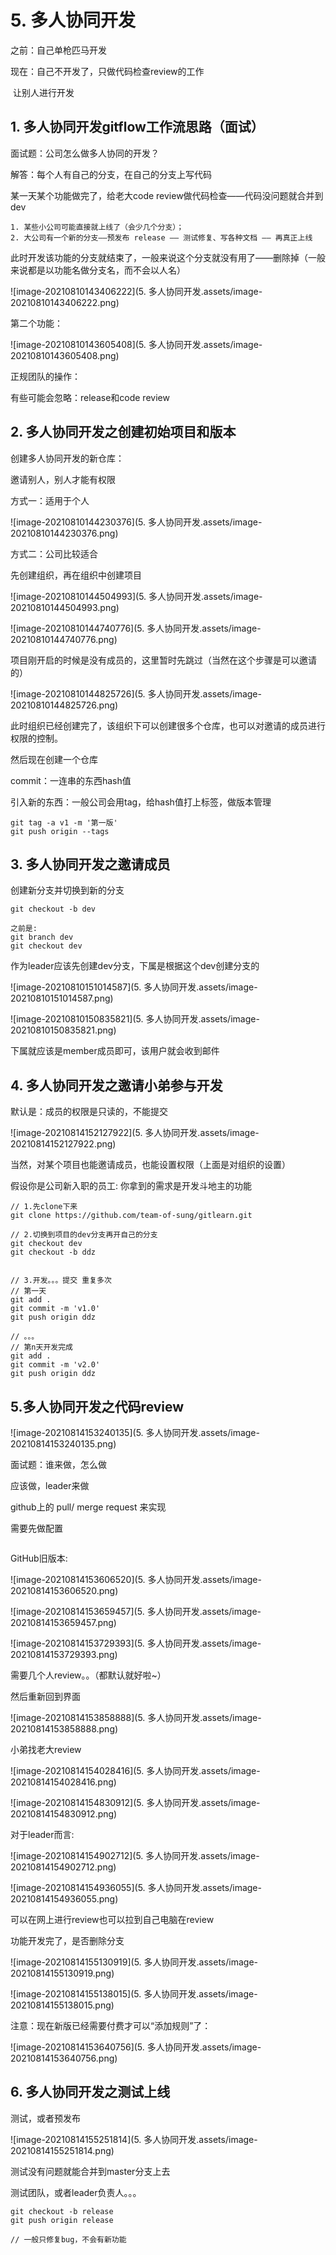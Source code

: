 # 5. 多人协同开发

之前：自己单枪匹马开发

现在：自己不开发了，只做代码检查review的工作

​			让别人进行开发



## 1. 多人协同开发gitflow工作流思路（面试）

面试题：公司怎么做多人协同的开发？

解答：每个人有自己的分支，在自己的分支上写代码



某一天某个功能做完了，给老大code review做代码检查——代码没问题就合并到dev

	1. 某些小公司可能直接就上线了（会少几个分支）；
	2. 大公司有一个新的分支——预发布 release —— 测试修复、写各种文档 —— 再真正上线

此时开发该功能的分支就结束了，一般来说这个分支就没有用了——删除掉（一般来说都是以功能名做分支名，而不会以人名）

![image-20210810143406222](5. 多人协同开发.assets/image-20210810143406222.png)



 第二个功能：

![image-20210810143605408](5. 多人协同开发.assets/image-20210810143605408.png)

正规团队的操作：

有些可能会忽略：release和code review



## 2. 多人协同开发之创建初始项目和版本

创建多人协同开发的新仓库：

邀请别人，别人才能有权限

方式一：适用于个人

![image-20210810144230376](5. 多人协同开发.assets/image-20210810144230376.png)

方式二：公司比较适合

先创建组织，再在组织中创建项目

![image-20210810144504993](5. 多人协同开发.assets/image-20210810144504993.png)

![image-20210810144740776](5. 多人协同开发.assets/image-20210810144740776.png)

项目刚开启的时候是没有成员的，这里暂时先跳过（当然在这个步骤是可以邀请的）

![image-20210810144825726](5. 多人协同开发.assets/image-20210810144825726.png)

此时组织已经创建完了，该组织下可以创建很多个仓库，也可以对邀请的成员进行权限的控制。

然后现在创建一个仓库



commit：一连串的东西hash值

引入新的东西：一般公司会用tag，给hash值打上标签，做版本管理

```
git tag -a v1 -m '第一版'
git push origin --tags
```



## 3. 多人协同开发之邀请成员

创建新分支并切换到新的分支

```
git checkout -b dev

之前是:
git branch dev
git checkout dev
```



作为leader应该先创建dev分支，下属是根据这个dev创建分支的

![image-20210810151014587](5. 多人协同开发.assets/image-20210810151014587.png)



![image-20210810150835821](5. 多人协同开发.assets/image-20210810150835821.png)

下属就应该是member成员即可，该用户就会收到邮件



## 4. 多人协同开发之邀请小弟参与开发

默认是：成员的权限是只读的，不能提交

![image-20210814152127922](5. 多人协同开发.assets/image-20210814152127922.png)

当然，对某个项目也能邀请成员，也能设置权限（上面是对组织的设置）



假设你是公司新入职的员工: 你拿到的需求是开发斗地主的功能

```
// 1.先clone下来
git clone https://github.com/team-of-sung/gitlearn.git

// 2.切换到项目的dev分支再开自己的分支
git checkout dev
git checkout -b ddz


// 3.开发。。。提交 重复多次
// 第一天
git add .
git commit -m 'v1.0'
git push origin ddz

// 。。。
// 第n天开发完成
git add .
git commit -m 'v2.0'
git push origin ddz
```

## 5.多人协同开发之代码review

![image-20210814153240135](5. 多人协同开发.assets/image-20210814153240135.png)

面试题：谁来做，怎么做

应该做，leader来做



github上的 pull/ merge request 来实现

需要先做配置

```
```

GitHub旧版本:

![image-20210814153606520](5. 多人协同开发.assets/image-20210814153606520.png)

![image-20210814153659457](5. 多人协同开发.assets/image-20210814153659457.png)

![image-20210814153729393](5. 多人协同开发.assets/image-20210814153729393.png)

需要几个人review。。（都默认就好啦~）

然后重新回到界面

![image-20210814153858888](5. 多人协同开发.assets/image-20210814153858888.png)

小弟找老大review

![image-20210814154028416](5. 多人协同开发.assets/image-20210814154028416.png)

![image-20210814154830912](5. 多人协同开发.assets/image-20210814154830912.png)

对于leader而言:

![image-20210814154902712](5. 多人协同开发.assets/image-20210814154902712.png)

![image-20210814154936055](5. 多人协同开发.assets/image-20210814154936055.png)

可以在网上进行review也可以拉到自己电脑在review

功能开发完了，是否删除分支

![image-20210814155130919](5. 多人协同开发.assets/image-20210814155130919.png)

![image-20210814155138015](5. 多人协同开发.assets/image-20210814155138015.png)



注意：现在新版已经需要付费才可以“添加规则”了：

![image-20210814153640756](5. 多人协同开发.assets/image-20210814153640756.png)



## 6. 多人协同开发之测试上线

测试，或者预发布

![image-20210814155251814](5. 多人协同开发.assets/image-20210814155251814.png)

测试没有问题就能合并到master分支上去

测试团队，或者leader负责人。。。



```
git checkout -b release
git push origin release

// 一般只修复bug，不会有新功能
```

